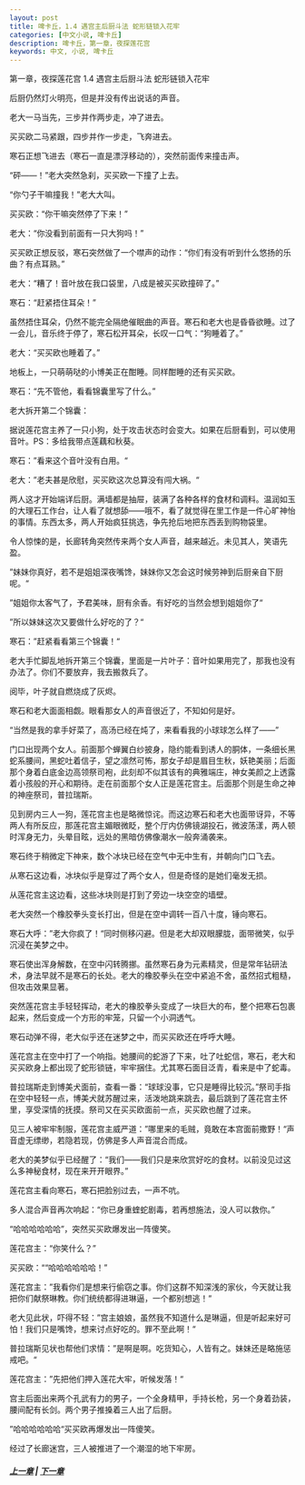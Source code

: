 ```yaml
---
layout: post
title: 啤卡丘，1.4 遇宫主后厨斗法 蛇形链锁入花牢
categories: [中文小说, 啤卡丘]
description: 啤卡丘，第一章，夜探莲花宫
keywords: 中文, 小说, 啤卡丘
---
```


第一章，夜探莲花宫 1.4 遇宫主后厨斗法 蛇形链锁入花牢

后厨仍然灯火明亮，但是并没有传出说话的声音。

老大一马当先，三步并作两步走，冲了进去。

买买欧二马紧跟，四步并作一步走，飞奔进去。

寒石正想飞进去（寒石一直是漂浮移动的），突然前面传来撞击声。

“砰——！”老大突然急刹，买买欧一下撞了上去。

“你勺子干嘛撞我！”老大大叫。

买买欧：“你干嘛突然停了下来！”

老大：“你没看到前面有一只大狗吗！”

买买欧正想反驳，寒石突然做了一个噤声的动作：“你们有没有听到什么悠扬的乐曲？有点耳熟。”

老大：“糟了！音叶放在我口袋里，八成是被买买欧撞碎了。”

寒石：“赶紧捂住耳朵！”

虽然捂住耳朵，仍然不能完全隔绝催眠曲的声音。寒石和老大也是昏昏欲睡。过了一会儿，音乐终于停了，寒石松开耳朵，长叹一口气：“狗睡着了。”

老大：“买买欧也睡着了。”

地板上，一只萌萌哒的小博美正在酣睡。同样酣睡的还有买买欧。

寒石：“先不管他，看看锦囊里写了什么。”

老大拆开第二个锦囊：

据说莲花宫主养了一只小狗，处于攻击状态时会变大。如果在后厨看到，可以使用音叶。PS：多给我带点莲藕和秋葵。

寒石：”看来这个音叶没有白用。“

老大：”老夫甚是欣慰，买买欧这次总算没有闯大祸。“

两人这才开始端详后厨。满墙都是抽屉，装满了各种各样的食材和调料。温润如玉的大理石工作台，让人看了就想舔——哦不，看了就觉得在里工作是一件心旷神怡的事情。东西太多，两人开始疯狂挑选，争先抢后地把东西丢到购物袋里。

令人惊悚的是，长廊转角突然传来两个女人声音，越来越近。未见其人，笑语先盈。

”妹妹你真好，若不是姐姐深夜嘴馋，妹妹你又怎会这时候劳神到后厨亲自下厨呢。“

”姐姐你太客气了，予君美味，厨有余香。有好吃的当然会想到姐姐你了“

”所以妹妹这次又要做什么好吃的了？“

寒石：”赶紧看看第三个锦囊！“

老大手忙脚乱地拆开第三个锦囊，里面是一片叶子：音叶如果用完了，那我也没有办法了。你们不要放弃，我去搬救兵了。

阅毕，叶子就自燃烧成了灰烬。

寒石和老大面面相觑。眼看那女人的声音很近了，不知如何是好。

“当然是我的拿手好菜了，高汤已经在炖了，来看看我的小球球怎么样了——”

门口出现两个女人。前面那个蝉翼白纱披身，隐约能看到诱人的胴体，一条细长黑蛇系腰间，黑蛇吐着信子，望之凛然可怖，那女子却是眉目生秋，妖艳美丽；后面那个身着白底金边高领祭司袍，此刻却不似其该有的典雅端庄，神女美颜之上透露着小孩般的开心和期待。走在前面那个女人正是莲花宫主。后面那个则是生命之神的神座祭司，普拉瑞斯。

见到房内三人一狗，莲花宫主也是略微惊诧。而这边寒石和老大也面带讶异，不等两人有所反应，那莲花宫主媚眼微眨，整个厅内仿佛镜湖投石，微波荡漾，两人顿时浑身无力，头晕目眩，远处的黑暗仿佛像潮水一般奔涌袭来。

寒石终于稍微定下神来，数个冰块已经在空气中无中生有，并朝向门口飞去。

从寒石这边看，冰块似乎是穿过了两个女人，但是奇怪的是她们毫发无损。

从莲花宫主这边看，这些冰块则是打到了旁边一块空空的墙壁。

老大突然一个橡胶拳头变长打出，但是在空中调转一百八十度，锤向寒石。

寒石大呼：”老大你疯了！“同时侧移闪避。但是老大却双眼朦胧，面带微笑，似乎沉浸在美梦之中。

寒石使出浑身解数，在空中闪转腾挪。虽然寒石身为元素精灵，但是常年钻研法术，身法早就不是寒石的长处。老大的橡胶拳头在空中紧追不舍，虽然招式粗糙，但攻击效果显著。

突然莲花宫主手轻轻挥动，老大的橡胶拳头变成了一块巨大的布，整个把寒石包裹起来，然后变成一个方形的牢笼，只留一个小洞透气。

寒石动弹不得，老大似乎还在迷梦之中，而买买欧还在呼呼大睡。

莲花宫主在空中打了一个响指。她腰间的蛇游了下来，吐了吐蛇信，寒石，老大和买买欧身上都出现了蛇形锁链，牢牢捆住。尤其寒石面目泛青，看来是中了蛇毒。

普拉瑞斯走到博美犬面前，查看一番：“球球没事，它只是睡得比较沉。”祭司手指在空中轻轻一点，博美犬就苏醒过来，活泼地跳来跳去，最后跳到了莲花宫主怀里，享受深情的抚摸。祭司又在买买欧面前一点，买买欧也醒了过来。

见三人被牢牢制服，莲花宫主威严道：”哪里来的毛贼，竟敢在本宫面前撒野！“声音虚无缥缈，若隐若现，仿佛是多人声音混合而成。

老大的美梦似乎已经醒了：“我们——我们只是来欣赏好吃的食材。以前没见过这么多神秘食材，现在来开开眼界。”

莲花宫主看向寒石，寒石把脸别过去，一声不吭。

多人混合声音再次响起：“你已身重蝰蛇剧毒，若再想施法，没人可以救你。”

“哈哈哈哈哈哈”，突然买买欧爆发出一阵傻笑。

莲花宫主：“你笑什么？”

买买欧：““哈哈哈哈哈哈！”

莲花宫主：”我看你们是想来行偷窃之事。你们这群不知深浅的家伙，今天就让我把你们献祭琳教。你们统统都得进琳逼，一个都别想逃！“

老大见此状，吓得不轻：”宫主娘娘，虽然我不知道什么是琳逼，但是听起来好可怕！我们只是嘴馋，想来讨点好吃的。罪不至此啊！“

普拉瑞斯见状也帮他们求情：”是啊是啊。吃货知心，人皆有之。妹妹还是略施惩戒吧。“

莲花宫主：”先把他们押入莲花大牢，听候发落！“

宫主后面出来两个孔武有力的男子，一个全身精甲，手持长枪，另一个身着劲装，腰间配有长剑。两个男子推搡着三人出了后厨。

”哈哈哈哈哈哈“买买欧再爆发出一阵傻笑。

经过了长廊迷宫，三人被推进了一个潮湿的地下牢房。

##### [上一章](/2017/08/31/Pikaqiu-1-3/) | [下一章](/2017/09/01/Pikaqiu-1-5/)